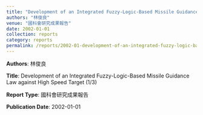 ```yaml
---
title: "Development of an Integrated Fuzzy-Logic-Based Missile Guidance Law against High Speed Target (1/3)"
authors: "林俊良"
venue: "國科會研究成果報告"
date: 2002-01-01
collection: reports
category: reports
permalink: /reports/2002-01-development-of-an-integrated-fuzzy-logic-based-missile-guidance-law-against-high-speed-target-(1-3)
---
```


**Authors**: 林俊良

**Title**: Development of an Integrated Fuzzy-Logic-Based Missile Guidance Law against High Speed Target (1/3)

**Report Type**: 國科會研究成果報告

**Publication Date**: 2002-01-01

